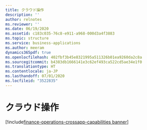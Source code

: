 ```yaml
---
title: クラウド操作
description: ''
author: relnotes
ms.reviewer: ''
ms.date: 06/19/2020
ms.assetid: c183c035-76c8-e911-a968-000d3a4f3883
ms.topic: structure
ms.service: business-applications
ms.author: meeram
dynamics365pdf: true
ms.openlocfilehash: 402fbf3b45e8321995a511326b01ea9260da2c8a
ms.sourcegitcommit: b4383db1666141e3c62ef493ca522cd5ae34e1f0
ms.translationtype: HT
ms.contentlocale: ja-JP
ms.lasthandoff: 07/01/2020
ms.locfileid: "3522835"
---
```

# <a name="cloud-operations"></a>クラウド操作

[!include[finance-operations-crossapp-capabilities banner](../includes/finance-operations-crossapp-capabilities.md)]

<!--structure start-->

<!--structure end-->



